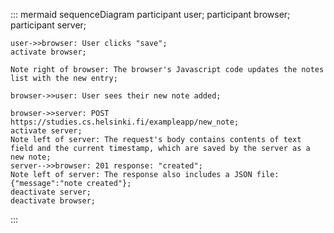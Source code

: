 ::: mermaid
    sequenceDiagram
    participant user;
    participant browser;
    participant server;

    user->>browser: User clicks "save";
    activate browser;

    Note right of browser: The browser's Javascript code updates the notes list with the new entry;

    browser->>user: User sees their new note added;

    browser->>server: POST https://studies.cs.helsinki.fi/exampleapp/new_note;
    activate server;
    Note left of server: The request's body contains contents of text field and the current timestamp, which are saved by the server as a new note;
    server-->>browser: 201 response: "created";
    Note left of server: The response also includes a JSON file: {"message":"note created"};
    deactivate server;
    deactivate browser;
    

:::